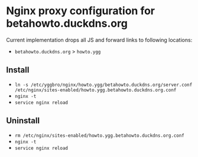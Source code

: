 # Nginx proxy configuration for betahowto.duckdns.org

Current implementation drops all JS and forward links to following locations:

* `betahowto.duckdns.org` > `howto.ygg`

## Install

* `ln -s /etc/yggbro/nginx/howto.ygg/betahowto.duckdns.org/server.conf /etc/nginx/sites-enabled/howto.ygg.betahowto.duckdns.org.conf`
* `nginx -t`
* `service nginx reload`

## Uninstall

* `rm /etc/nginx/sites-enabled/howto.ygg.betahowto.duckdns.org.conf`
* `nginx -t`
* `service nginx reload`